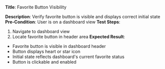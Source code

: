 **Title**: Favorite Button Visibility

**Description**: Verify favorite button is visible and displays correct initial state
**Pre-Condition**: User is on a dashboard view
**Test Steps**:
1. Navigate to dashboard view
2. Locate favorite button in header area
**Expected Result**:
- Favorite button is visible in dashboard header
- Button displays heart or star icon
- Initial state reflects dashboard's current favorite status
- Button is clickable and enabled